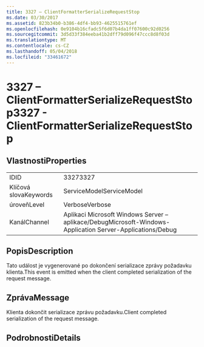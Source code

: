 ```yaml
---
title: 3327 – ClientFormatterSerializeRequestStop
ms.date: 03/30/2017
ms.assetid: 823b34b0-b386-4df4-bb93-4625515761ef
ms.openlocfilehash: 0e9104b16cfadc5f6d07b4da1ff07600c92d0256
ms.sourcegitcommit: 3d5d33f384eeba41b2dff79d096f47ccc8d8f03d
ms.translationtype: MT
ms.contentlocale: cs-CZ
ms.lasthandoff: 05/04/2018
ms.locfileid: "33461672"
---
```

# <a name="3327---clientformatterserializerequeststop"></a><span data-ttu-id="2fa42-102">3327 – ClientFormatterSerializeRequestStop</span><span class="sxs-lookup"><span data-stu-id="2fa42-102">3327 - ClientFormatterSerializeRequestStop</span></span>
## <a name="properties"></a><span data-ttu-id="2fa42-103">Vlastnosti</span><span class="sxs-lookup"><span data-stu-id="2fa42-103">Properties</span></span>  
  
|||  
|-|-|  
|<span data-ttu-id="2fa42-104">ID</span><span class="sxs-lookup"><span data-stu-id="2fa42-104">ID</span></span>|<span data-ttu-id="2fa42-105">3327</span><span class="sxs-lookup"><span data-stu-id="2fa42-105">3327</span></span>|  
|<span data-ttu-id="2fa42-106">Klíčová slova</span><span class="sxs-lookup"><span data-stu-id="2fa42-106">Keywords</span></span>|<span data-ttu-id="2fa42-107">ServiceModel</span><span class="sxs-lookup"><span data-stu-id="2fa42-107">ServiceModel</span></span>|  
|<span data-ttu-id="2fa42-108">úroveň</span><span class="sxs-lookup"><span data-stu-id="2fa42-108">Level</span></span>|<span data-ttu-id="2fa42-109">Verbose</span><span class="sxs-lookup"><span data-stu-id="2fa42-109">Verbose</span></span>|  
|<span data-ttu-id="2fa42-110">Kanál</span><span class="sxs-lookup"><span data-stu-id="2fa42-110">Channel</span></span>|<span data-ttu-id="2fa42-111">Aplikaci Microsoft Windows Server – aplikace/Debug</span><span class="sxs-lookup"><span data-stu-id="2fa42-111">Microsoft-Windows-Application Server-Applications/Debug</span></span>|  
  
## <a name="description"></a><span data-ttu-id="2fa42-112">Popis</span><span class="sxs-lookup"><span data-stu-id="2fa42-112">Description</span></span>  
 <span data-ttu-id="2fa42-113">Tato událost je vygenerované po dokončení serializace zprávy požadavku klienta.</span><span class="sxs-lookup"><span data-stu-id="2fa42-113">This event is emitted when the client completed serialization of the request message.</span></span>  
  
## <a name="message"></a><span data-ttu-id="2fa42-114">Zpráva</span><span class="sxs-lookup"><span data-stu-id="2fa42-114">Message</span></span>  
 <span data-ttu-id="2fa42-115">Klienta dokončit serializace zprávu požadavku.</span><span class="sxs-lookup"><span data-stu-id="2fa42-115">Client completed serialization of the request message.</span></span>  
  
## <a name="details"></a><span data-ttu-id="2fa42-116">Podrobnosti</span><span class="sxs-lookup"><span data-stu-id="2fa42-116">Details</span></span>
